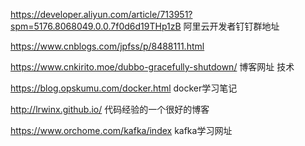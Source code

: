 https://developer.aliyun.com/article/713951?spm=5176.8068049.0.0.7f0d6d19THp1zB 阿里云开发者钉钉群地址

https://www.cnblogs.com/jpfss/p/8488111.html   

https://www.cnkirito.moe/dubbo-gracefully-shutdown/    博客网址 技术

https://blog.opskumu.com/docker.html   docker学习笔记

http://lrwinx.github.io/   代码经验的一个很好的博客

https://www.orchome.com/kafka/index   kafka学习网址

